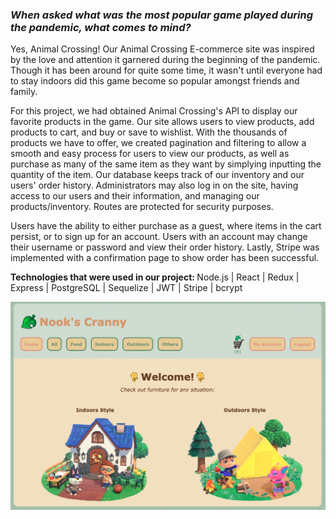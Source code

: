 <h3><i>When asked what was the most popular game played during the pandemic, what comes to mind? </i></h3>

Yes, Animal Crossing! Our Animal Crossing E-commerce site was inspired by the love and attention it garnered during the beginning of the pandemic. Though it has been around for quite some time, it wasn't until everyone had to stay indoors did this game become so popular amongst friends and family. 

For this project, we had obtained Animal Crossing's API to display our favorite products in the game. Our site allows users to view products, add products to cart, and buy or save to wishlist. With the thousands of products we have to offer, we created pagination and filtering to allow a smooth and easy process for users to view our products, as well as purchase as many of the same item as they want by simplying inputting the quantity of the item. Our database keeps track of our inventory and our users' order history. Administrators may also log in on the site, having access to our users and their information, and managing our products/inventory. Routes are protected for security purposes.

Users have the ability to either purchase as a guest, where items in the cart persist, or to sign up for an account. Users with an account may change their username or password and view their order history. Lastly, Stripe was implemented with a confirmation page to show order has been successful.

<b>Technologies that were used in our project: </b>
Node.js | React | Redux |
Express | PostgreSQL | Sequelize |
JWT | Stripe | bcrypt

<p align="center">
 <img src="public/images/Homepage.png" width="750">
 </p>

